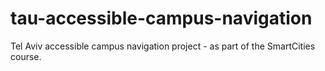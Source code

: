 # tau-accessible-campus-navigation
Tel Aviv accessible campus navigation project - as part of the SmartCities course.
